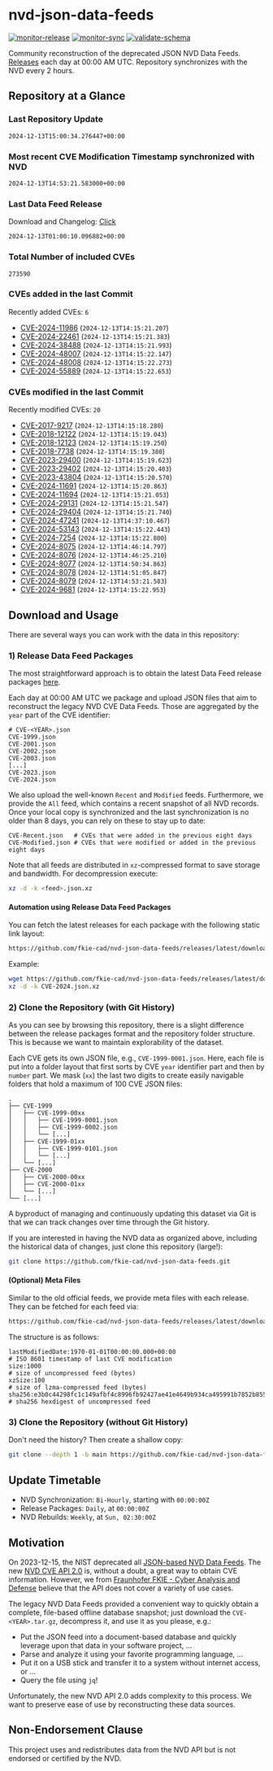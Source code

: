 # nvd-json-data-feeds

[![monitor-release](https://github.com/fkie-cad/nvd-json-data-feeds/actions/workflows/monitor_release.yml/badge.svg)](https://github.com/fkie-cad/nvd-json-data-feeds/actions/workflows/monitor_release.yml)
[![monitor-sync](https://github.com/fkie-cad/nvd-json-data-feeds/actions/workflows/monitor_sync.yml/badge.svg)](https://github.com/fkie-cad/nvd-json-data-feeds/actions/workflows/monitor_sync.yml)
[![validate-schema](https://github.com/fkie-cad/nvd-json-data-feeds/actions/workflows/validate_schema.yml/badge.svg)](https://github.com/fkie-cad/nvd-json-data-feeds/actions/workflows/validate_schema.yml)

Community reconstruction of the deprecated JSON NVD Data Feeds.
[Releases](https://github.com/fkie-cad/nvd-json-data-feeds/releases/latest) each day at 00:00 AM UTC.
Repository synchronizes with the NVD every 2 hours.

## Repository at a Glance

### Last Repository Update

```plain
2024-12-13T15:00:34.276447+00:00
```

### Most recent CVE Modification Timestamp synchronized with NVD

```plain
2024-12-13T14:53:21.583000+00:00
```

### Last Data Feed Release

Download and Changelog: [Click](https://github.com/fkie-cad/nvd-json-data-feeds/releases/latest)

```plain
2024-12-13T01:00:10.096882+00:00
```

### Total Number of included CVEs

```plain
273590
```

### CVEs added in the last Commit

Recently added CVEs: `6`

- [CVE-2024-11986](CVE-2024/CVE-2024-119xx/CVE-2024-11986.json) (`2024-12-13T14:15:21.207`)
- [CVE-2024-22461](CVE-2024/CVE-2024-224xx/CVE-2024-22461.json) (`2024-12-13T14:15:21.383`)
- [CVE-2024-38488](CVE-2024/CVE-2024-384xx/CVE-2024-38488.json) (`2024-12-13T14:15:21.993`)
- [CVE-2024-48007](CVE-2024/CVE-2024-480xx/CVE-2024-48007.json) (`2024-12-13T14:15:22.147`)
- [CVE-2024-48008](CVE-2024/CVE-2024-480xx/CVE-2024-48008.json) (`2024-12-13T14:15:22.273`)
- [CVE-2024-55889](CVE-2024/CVE-2024-558xx/CVE-2024-55889.json) (`2024-12-13T14:15:22.653`)


### CVEs modified in the last Commit

Recently modified CVEs: `20`

- [CVE-2017-9217](CVE-2017/CVE-2017-92xx/CVE-2017-9217.json) (`2024-12-13T14:15:18.280`)
- [CVE-2018-12122](CVE-2018/CVE-2018-121xx/CVE-2018-12122.json) (`2024-12-13T14:15:19.043`)
- [CVE-2018-12123](CVE-2018/CVE-2018-121xx/CVE-2018-12123.json) (`2024-12-13T14:15:19.250`)
- [CVE-2018-7738](CVE-2018/CVE-2018-77xx/CVE-2018-7738.json) (`2024-12-13T14:15:19.380`)
- [CVE-2023-29400](CVE-2023/CVE-2023-294xx/CVE-2023-29400.json) (`2024-12-13T14:15:19.623`)
- [CVE-2023-29402](CVE-2023/CVE-2023-294xx/CVE-2023-29402.json) (`2024-12-13T14:15:20.403`)
- [CVE-2023-43804](CVE-2023/CVE-2023-438xx/CVE-2023-43804.json) (`2024-12-13T14:15:20.570`)
- [CVE-2024-11691](CVE-2024/CVE-2024-116xx/CVE-2024-11691.json) (`2024-12-13T14:15:20.863`)
- [CVE-2024-11694](CVE-2024/CVE-2024-116xx/CVE-2024-11694.json) (`2024-12-13T14:15:21.053`)
- [CVE-2024-29131](CVE-2024/CVE-2024-291xx/CVE-2024-29131.json) (`2024-12-13T14:15:21.547`)
- [CVE-2024-29404](CVE-2024/CVE-2024-294xx/CVE-2024-29404.json) (`2024-12-13T14:15:21.740`)
- [CVE-2024-47241](CVE-2024/CVE-2024-472xx/CVE-2024-47241.json) (`2024-12-13T14:37:10.467`)
- [CVE-2024-53143](CVE-2024/CVE-2024-531xx/CVE-2024-53143.json) (`2024-12-13T14:15:22.443`)
- [CVE-2024-7254](CVE-2024/CVE-2024-72xx/CVE-2024-7254.json) (`2024-12-13T14:15:22.800`)
- [CVE-2024-8075](CVE-2024/CVE-2024-80xx/CVE-2024-8075.json) (`2024-12-13T14:46:14.797`)
- [CVE-2024-8076](CVE-2024/CVE-2024-80xx/CVE-2024-8076.json) (`2024-12-13T14:46:25.210`)
- [CVE-2024-8077](CVE-2024/CVE-2024-80xx/CVE-2024-8077.json) (`2024-12-13T14:50:34.863`)
- [CVE-2024-8078](CVE-2024/CVE-2024-80xx/CVE-2024-8078.json) (`2024-12-13T14:51:05.847`)
- [CVE-2024-8079](CVE-2024/CVE-2024-80xx/CVE-2024-8079.json) (`2024-12-13T14:53:21.583`)
- [CVE-2024-9681](CVE-2024/CVE-2024-96xx/CVE-2024-9681.json) (`2024-12-13T14:15:22.953`)


## Download and Usage

There are several ways you can work with the data in this repository:

### 1) Release Data Feed Packages

The most straightforward approach is to obtain the latest Data Feed release packages [here](https://github.com/fkie-cad/nvd-json-data-feeds/releases/latest).

Each day at 00:00 AM UTC we package and upload JSON files that aim to reconstruct the legacy NVD CVE Data Feeds.
Those are aggregated by the `year` part of the CVE identifier:

```
# CVE-<YEAR>.json
CVE-1999.json
CVE-2001.json
CVE-2002.json
CVE-2003.json
[...]
CVE-2023.json
CVE-2024.json
```

We also upload the well-known `Recent` and `Modified` feeds.
Furthermore, we provide the `All` feed, which contains a recent snapshot of all NVD records.
Once your local copy is synchronized and the last synchronization is no older than 8 days, you can rely on these to stay up to date:

```plain
CVE-Recent.json   # CVEs that were added in the previous eight days
CVE-Modified.json # CVEs that were modified or added in the previous eight days
```

Note that all feeds are distributed in `xz`-compressed format to save storage and bandwidth.
For decompression execute:

```sh
xz -d -k <feed>.json.xz
```

#### Automation using Release Data Feed Packages

You can fetch the latest releases for each package with the following static link layout:

```sh
https://github.com/fkie-cad/nvd-json-data-feeds/releases/latest/download/CVE-<YEAR>.json.xz
```

Example:

```sh
wget https://github.com/fkie-cad/nvd-json-data-feeds/releases/latest/download/CVE-2024.json.xz
xz -d -k CVE-2024.json.xz
```

### 2) Clone the Repository (with Git History)

As you can see by browsing this repository, there is a slight difference between the release packages format and the repository folder structure.
This is because we want to maintain explorability of the dataset.

Each CVE gets its own JSON file, e.g., `CVE-1999-0001.json`.
Here, each file is put into a folder layout that first sorts by CVE `year` identifier part and then by `number` part.
We mask (`xx`) the last two digits to create easily navigable folders that hold a maximum of 100 CVE JSON files:

```plain
.
├── CVE-1999
│   ├── CVE-1999-00xx
│   │   ├── CVE-1999-0001.json
│   │   ├── CVE-1999-0002.json
│   │   └── [...]
│   ├── CVE-1999-01xx
│   │   ├── CVE-1999-0101.json
│   │   └── [...]
│   └── [...]
├── CVE-2000
│   ├── CVE-2000-00xx
│   ├── CVE-2000-01xx
│   └── [...]
└── [...]
```

A byproduct of managing and continuously updating this dataset via Git is that we can track changes over time through the Git history.

If you are interested in having the NVD data as organized above, including the historical data of changes, just clone this repository (large!):

```sh
git clone https://github.com/fkie-cad/nvd-json-data-feeds.git
```

#### (Optional) Meta Files

Similar to the old official feeds, we provide meta files with each release. They can be fetched for each feed via:

```sh
https://github.com/fkie-cad/nvd-json-data-feeds/releases/latest/download/CVE-<YEAR>.meta
```

The structure is as follows:

```plain
lastModifiedDate:1970-01-01T00:00:00.000+00:00                          # ISO 8601 timestamp of last CVE modification
size:1000                                                               # size of uncompressed feed (bytes)
xzSize:100                                                              # size of lzma-compressed feed (bytes)
sha256:e3b0c44298fc1c149afbf4c8996fb92427ae41e4649b934ca495991b7852b855 # sha256 hexdigest of uncompressed feed
```

### 3) Clone the Repository (without Git History)

Don't need the history? Then create a shallow copy:

```sh
git clone --depth 1 -b main https://github.com/fkie-cad/nvd-json-data-feeds.git
```


## Update Timetable

* NVD Synchronization: `Bi-Hourly`, starting with `00:00:00Z`
* Release Packages: `Daily`, at `00:00:00Z`
* NVD Rebuilds: `Weekly`, at `Sun, 02:30:00Z`


## Motivation

On 2023-12-15, the NIST deprecated all [JSON-based NVD Data Feeds](https://nvd.nist.gov/vuln/data-feeds#divRetirementBanner-1).
The new [NVD CVE API 2.0](https://nvd.nist.gov/developers/vulnerabilities) is, without a doubt, a great way to obtain CVE information.
However, we from [Fraunhofer FKIE - Cyber Analysis and Defense](https://www.fkie.fraunhofer.de/en/departments/cad.html) believe that the API does not cover a variety of use cases.

The legacy NVD Data Feeds provided a convenient way to quickly obtain a complete, file-based offline database snapshot; just download the `CVE-<YEAR>.tar.gz`, decompress it, and use it as you please, e.g.:

- Put the JSON feed into a document-based database and quickly leverage upon that data in your software project, ...
- Parse and analyze it using your favorite programming language, ...
- Put it on a USB stick and transfer it to a system without internet access, or ...
- Query the file using `jq`!

Unfortunately, the new NVD API 2.0 adds complexity to this process.
We want to preserve ease of use by reconstructing these data sources.

## Non-Endorsement Clause

This project uses and redistributes data from the NVD API but is not endorsed or certified by the NVD.